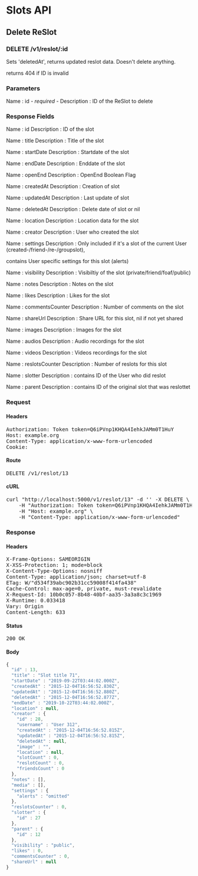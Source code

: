 # Slots API

## Delete ReSlot

### DELETE /v1/reslot/:id

Sets &#39;deletedAt&#39;, returns updated reslot data. Doesn&#39;t delete anything.

returns 404 if ID is invalid

### Parameters

Name : id *- required -*
Description : ID of the ReSlot to delete


### Response Fields

Name : id
Description : ID of the slot

Name : title
Description : Title of the slot

Name : startDate
Description : Startdate of the slot

Name : endDate
Description : Enddate of the slot

Name : openEnd
Description : OpenEnd Boolean Flag

Name : createdAt
Description : Creation of slot

Name : updatedAt
Description : Last update of slot

Name : deletedAt
Description : Delete date of slot or nil

Name : location
Description : Location data for the slot

Name : creator
Description : User who created the slot

Name : settings
Description : Only included if it&#39;s a slot of the current User (created-/friend-/re-/groupslot),

contains User specific settings for this slot (alerts)

Name : visibility
Description : Visibiltiy of the slot (private/friend/foaf/public)

Name : notes
Description : Notes on the slot

Name : likes
Description : Likes for the slot

Name : commentsCounter
Description : Number of comments on the slot

Name : shareUrl
Description : Share URL for this slot, nil if not yet shared

Name : images
Description : Images for the slot

Name : audios
Description : Audio recordings for the slot

Name : videos
Description : Videos recordings for the slot

Name : reslotsCounter
Description : Number of reslots for this slot

Name : slotter
Description : contains ID of the User who did reslot

Name : parent
Description : contains ID of the original slot that was reslottet

### Request

#### Headers

<pre>Authorization: Token token=Q6iPVnp1KHQA4IehkJAMm0T1HuY
Host: example.org
Content-Type: application/x-www-form-urlencoded
Cookie: </pre>

#### Route

<pre>DELETE /v1/reslot/13</pre>

#### cURL

<pre class="request">curl &quot;http://localhost:5000/v1/reslot/13&quot; -d &#39;&#39; -X DELETE \
	-H &quot;Authorization: Token token=Q6iPVnp1KHQA4IehkJAMm0T1HuY&quot; \
	-H &quot;Host: example.org&quot; \
	-H &quot;Content-Type: application/x-www-form-urlencoded&quot;</pre>

### Response

#### Headers

<pre>X-Frame-Options: SAMEORIGIN
X-XSS-Protection: 1; mode=block
X-Content-Type-Options: nosniff
Content-Type: application/json; charset=utf-8
ETag: W/&quot;d534f39abc902b31cc59008f414fa438&quot;
Cache-Control: max-age=0, private, must-revalidate
X-Request-Id: 10b0c057-8b48-40bf-aa35-3a3a8c3c1969
X-Runtime: 0.033418
Vary: Origin
Content-Length: 633</pre>

#### Status

<pre>200 OK</pre>

#### Body

```javascript
{
  "id" : 13,
  "title" : "Slot title 71",
  "startDate" : "2019-09-22T03:44:02.000Z",
  "createdAt" : "2015-12-04T16:56:52.830Z",
  "updatedAt" : "2015-12-04T16:56:52.880Z",
  "deletedAt" : "2015-12-04T16:56:52.877Z",
  "endDate" : "2019-10-22T03:44:02.000Z",
  "location" : null,
  "creator" : {
    "id" : 28,
    "username" : "User 312",
    "createdAt" : "2015-12-04T16:56:52.815Z",
    "updatedAt" : "2015-12-04T16:56:52.815Z",
    "deletedAt" : null,
    "image" : "",
    "location" : null,
    "slotCount" : 0,
    "reslotCount" : 0,
    "friendsCount" : 0
  },
  "notes" : [],
  "media" : [],
  "settings" : {
    "alerts" : "omitted"
  },
  "reslotsCounter" : 0,
  "slotter" : {
    "id" : 27
  },
  "parent" : {
    "id" : 12
  },
  "visibility" : "public",
  "likes" : 0,
  "commentsCounter" : 0,
  "shareUrl" : null
}
```
